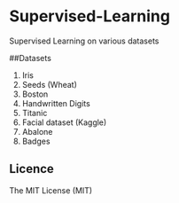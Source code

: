 # Supervised-Learning
Supervised Learning on various datasets

##Datasets
1. Iris
2. Seeds (Wheat)
3. Boston
4. Handwritten Digits
5. Titanic
6. Facial dataset (Kaggle)
7. Abalone
8. Badges

## Licence
The MIT License (MIT)

